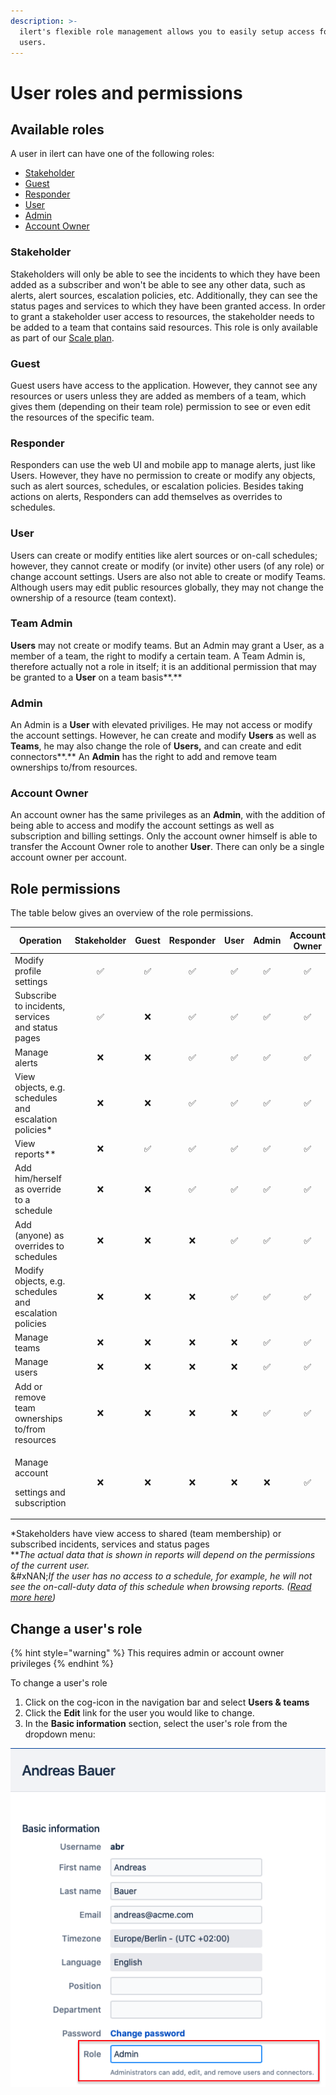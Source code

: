 ```yaml
---
description: >-
  ilert's flexible role management allows you to easily setup access for your
  users.
---
```


# User roles and permissions

## Available roles

A user in ilert can have one of the following roles:

* [Stakeholder](user-roles-and-permissions.md#stakeholder)
* [Guest](user-roles-and-permissions.md#guest)
* [Responder](user-roles-and-permissions.md#responder)
* [User](user-roles-and-permissions.md#user)
* [Admin](user-roles-and-permissions.md#admin)
* [Account Owner](user-roles-and-permissions.md#account-owner)

### Stakeholder

Stakeholders will only be able to see the incidents to which they have been added as a subscriber and won't be able to see any other data, such as alerts, alert sources, escalation policies, etc. Additionally, they can see the status pages and services to which they have been granted access. In order to grant a stakeholder user access to resources, the stakeholder needs to be added to a team that contains said resources. This role is only available as part of our [Scale plan](https://www.ilert.com/pricing).

### Guest

Guest users have access to the application. However, they cannot see any resources or users unless they are added as members of a team, which gives them (depending on their team role) permission to see or even edit the resources of the specific team.

### Responder

Responders can use the web UI and mobile app to manage alerts, just like Users. However, they have no permission to create or modify any objects, such as alert sources, schedules, or escalation policies. Besides taking actions on alerts, Responders can add themselves as overrides to schedules.

### User

Users can create or modify entities like alert sources or on-call schedules; however, they cannot create or modify (or invite) other users (of any role) or change account settings. Users are also not able to create or modify Teams. Although users may edit public resources globally, they may not change the ownership of a resource (team context).

### Team Admin

**Users** may not create or modify teams. But an Admin may grant a User, as a member of a team, the right to modify a certain team. A Team Admin is, therefore actually not a role in itself; it is an additional permission that may be granted to a **User** on a team basis\*\*.\*\*

### Admin

An Admin is a **User** with elevated priviliges. He may not access or modify the account settings. However, he can create and modify **Users** as well as **Teams**, he may also change the role of **Users,** and can create and edit connectors\*\*.\*\* An **Admin** has the right to add and remove team ownerships to/from resources.

### Account Owner

An account owner has the same privileges as an **Admin**, with the addition of being able to access and modify the account settings as well as subscription and billing settings. Only the account owner himself is able to transfer the Account Owner role to another **User**. There can only be a single account owner per account.

## Role permissions

The table below gives an overview of the role permissions.

| **Operation**                                          | **Stakeholder** | **Guest** | **Responder** | **User** | **Admin** | **Account Owner** |
| ------------------------------------------------------ | :-------------: | :-------: | :-----------: | :------: | :-------: | :---------------: |
| Modify profile settings                                |        ✅        |     ✅     |       ✅       |     ✅    |     ✅     |         ✅         |
| Subscribe to incidents, services and status pages      |        ✅        |     ❌     |       ✅       |     ✅    |     ✅     |         ✅         |
| Manage alerts                                          |        ❌        |     ❌     |       ✅       |     ✅    |     ✅     |         ✅         |
| View objects, e.g. schedules and escalation policies\* |        ❌        |     ❌     |       ✅       |     ✅    |     ✅     |         ✅         |
| View reports\*\*                                       |        ❌        |     ✅     |       ✅       |     ✅    |     ✅     |         ✅         |
| Add him/herself as override to a schedule              |        ❌        |     ❌     |       ✅       |     ✅    |     ✅     |         ✅         |
| Add (anyone) as overrides to schedules                 |        ❌        |     ❌     |       ❌       |     ✅    |     ✅     |         ✅         |
| Modify objects, e.g. schedules and escalation policies |        ❌        |     ❌     |       ❌       |     ✅    |     ✅     |         ✅         |
| Manage teams                                           |        ❌        |     ❌     |       ❌       |     ❌    |     ✅     |         ✅         |
| Manage users                                           |        ❌        |     ❌     |       ❌       |     ❌    |     ✅     |         ✅         |
| Add or remove team ownerships to/from resources        |        ❌        |     ❌     |       ❌       |     ❌    |     ✅     |         ✅         |
| <p>Manage account</p><p>settings and subscription</p>  |        ❌        |     ❌     |       ❌       |     ❌    |     ❌     |         ✅         |

\*Stakeholders have view access to shared (team membership) or subscribed incidents, services and status pages\
\*\*_The actual data that is shown in reports will depend on the permissions of the current user._\
&#xNAN;_&#x49;f the user has no access to a schedule, for example, he will not see the on-call-duty data of this schedule when browsing reports. (_[_Read more here_](teams.md#report-visibility)_)_

## Change a user's role

{% hint style="warning" %}
This requires admin or account owner privileges
{% endhint %}

To change a user's role

1. Click on the cog-icon in the navigation bar and select **Users & teams**
2. Click the **Edit** link for the user you would like to change.
3. In the **Basic information** section, select the user's role from the dropdown menu:

![](<../.gitbook/assets/Screenshot 2020-10-21 at 18.12.57.png>)

